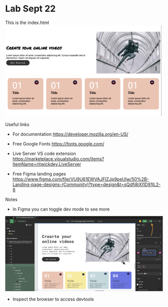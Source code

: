 # Lab Sept 22

This is the index.html
<img src="https://raw.githubusercontent.com/haphamo/f23-csfs1000/main/sept-22/assets/preview.png" width="500" />

Useful links

- For documentation https://developer.mozilla.org/en-US/

- Free Google Fonts https://fonts.google.com/

- Live Server VS code extension https://marketplace.visualstudio.com/items?itemName=ritwickdey.LiveServer

- Free Figma landing pages https://www.figma.com/file/VU9U61EWVAJFIZJp9peUIw/50%2B-Landing-page-designs-(Community)?type=design&t=sQdfi8iXl1D91lL2-6

Notes

- In Figma you can toggle dev mode to see more

<img src="https://raw.githubusercontent.com/haphamo/f23-csfs1000/main/sept-22/assets/figma-dev-mode.png"  width="700"/>

- Inspect the browser to access devtools



